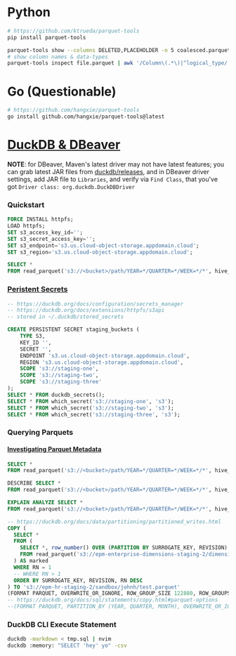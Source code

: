 # Python
```bash
# https://github.com/ktrueda/parquet-tools
pip install parquet-tools

parquet-tools show --columns DELETED,PLACEHOLDER -n 5 coalesced.parquet
# show column names & data-types
parquet-tools inspect file.parquet | awk '/Column\(.*\)|^logical_type/'
```

# Go (Questionable)
```bash
# https://github.com/hangxie/parquet-tools
go install github.com/hangxie/parquet-tools@latest
```

# [DuckDB & DBeaver](https://duckdb.org/docs/guides/sql_editors/dbeaver)
__NOTE__: for DBeaver, Maven's latest driver may not have latest features; you
can grab latest JAR files from
[duckdb/releases](https://github.com/duckdb/duckdb/releases), and in DBeaver
driver settings, add JAR file to `Libraries`, and verify via `Find Class`, that
you've got `Driver class: org.duckdb.DuckDBDriver`
### Quickstart
```sql
FORCE INSTALL httpfs;
LOAD httpfs;
SET s3_access_key_id='';
SET s3_secret_access_key='';
SET s3_endpoint='s3.us.cloud-object-storage.appdomain.cloud';
SET s3_region='s3.us.cloud-object-storage.appdomain.cloud';

SELECT *
FROM read_parquet('s3://<bucket>/path/YEAR=*/QUARTER=*/WEEK=*/*', hive_partitioning=1);
```

### [Peristent Secrets](https://duckdb.org/docs/configuration/secrets_manager.html)
```sql
-- https://duckdb.org/docs/configuration/secrets_manager
-- https://duckdb.org/docs/extensions/httpfs/s3api
-- stored in ~/.duckdb/stored_secrets

CREATE PERSISTENT SECRET staging_buckets (
    TYPE S3,
    KEY_ID '',
    SECRET '',
    ENDPOINT 's3.us.cloud-object-storage.appdomain.cloud',
    REGION 's3.us.cloud-object-storage.appdomain.cloud',
    SCOPE 's3://staging-one',
    SCOPE 's3://staging-two',
    SCOPE 's3://staging-three'
);
SELECT * FROM duckdb_secrets();
SELECT * FROM which_secret('s3://staging-one', 's3');
SELECT * FROM which_secret('s3://staging-two', 's3');
SELECT * FROM which_secret('s3://staging-three', 's3');
```

### Querying Parquets
#### [Investigating Parquet Metadata](https://duckdb.org/docs/stable/data/parquet/metadata.html)
```sql
SELECT *
FROM read_parquet('s3://<bucket>/path/YEAR=*/QUARTER=*/WEEK=*/*', hive_partitioning=1, filename=1);

DESCRIBE SELECT *
FROM read_parquet('s3://<bucket>/path/YEAR=*/QUARTER=*/WEEK=*/*', hive_partitioning=1, filename=1);

EXPLAIN ANALYZE SELECT *
FROM read_parquet('s3://<bucket>/path/YEAR=*/QUARTER=*/WEEK=*/*', hive_partitioning=1, filename=1);

-- https://duckdb.org/docs/data/partitioning/partitioned_writes.html
COPY (
  SELECT *
  FROM (
    SELECT *, row_number() OVER (PARTITION BY SURROGATE_KEY, REVISION) AS RN
    FROM read_parquet('s3://epm-enterprise-dimensions-staging-2/dimension/DEVELOPMENT_PROJECT_FLAT_DIMENSION/transform.parquet/part-*', hive_partitioning=1) whole
  ) AS marked
  WHERE RN = 1
  -- WHERE RN > 1
  ORDER BY SURROGATE_KEY, REVISION, RN DESC
) TO 's3://epm-hr-staging-2/sandbox/johnh/test.parquet'
(FORMAT PARQUET, OVERWRITE_OR_IGNORE, ROW_GROUP_SIZE 122880, ROW_GROUPS_PER_FILE 2, FILENAME_PATTERN "part-00000-{uuid}.snappy");
-- https://duckdb.org/docs/sql/statements/copy.html#parquet-options
--(FORMAT PARQUET, PARTITION_BY (YEAR, QUARTER, MONTH), OVERWRITE_OR_IGNORE, FILENAME_PATTERN "part-00000-{uuid}.snappy");

```

### DuckDB CLI Execute Statement
```bash
duckdb -markdown < tmp.sql | nvim
duckdb :memory: "SELECT 'hey' yo" -csv
```
